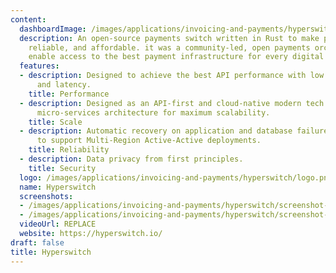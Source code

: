 ```yaml
---
content:
  dashboardImage: /images/applications/invoicing-and-payments/hyperswitch/dashboard.png
  description: An open-source payments switch written in Rust to make payments fast,
    reliable, and affordable. it was a community-led, open payments orchestrator to
    enable access to the best payment infrastructure for every digital business.
  features:
  - description: Designed to achieve the best API performance with low resource usage
      and latency.
    title: Performance
  - description: Designed as an API-first and cloud-native modern tech stack using
      micro-services architecture for maximum scalability.
    title: Scale
  - description: Automatic recovery on application and database failures. Extensible
      to support Multi-Region Active-Active deployments.
    title: Reliability
  - description: Data privacy from first principles.
    title: Security
  logo: /images/applications/invoicing-and-payments/hyperswitch/logo.png
  name: Hyperswitch
  screenshots:
  - /images/applications/invoicing-and-payments/hyperswitch/screenshot-1.png
  - /images/applications/invoicing-and-payments/hyperswitch/screenshot-2.png
  videoUrl: REPLACE
  website: https://hyperswitch.io/
draft: false
title: Hyperswitch
---
```


